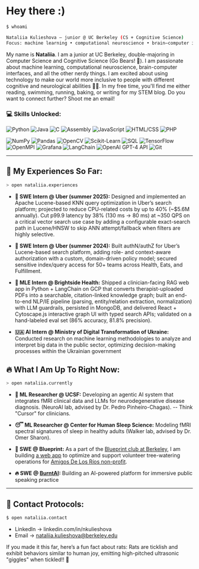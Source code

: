 # Hey there :)

```bash
$ whoami

Nataliia Kulieshova — junior @ UC Berkeley (CS + Cognitive Science)
Focus: machine learning • computational neuroscience • brain–computer interfaces
```

My name is **Nataliia**. I am a junior at UC Berkeley, double-majoring in Computer Science and Cognitive Science (Go Bears! 🐻). I am passionate about machine learning, computational neuroscience, brain-computer interfaces, and all the other nerdy things. I am excited about using technology to make our world more inclusive to people with different cognitive and neurological abilities 🧠✨. In my free time, you'll find me either reading, swimming, running, baking, or writing for my STEM blog. Do you want to connect further? Shoot me an email!

### 💻 Skills Unlocked:
![Python](https://img.shields.io/badge/-Python-3776AB?logo=python&logoColor=white&style=for-the-badge)
![Java](https://img.shields.io/badge/-Java-007396?logo=java&logoColor=white&style=for-the-badge)
![C](https://img.shields.io/badge/-C-A8B9CC?logo=c&logoColor=white&style=for-the-badge)
![Assembly](https://img.shields.io/badge/-Assembly-525252?logo=hackaday&logoColor=white&style=for-the-badge)
![JavaScript](https://img.shields.io/badge/-JavaScript-F7DF1E?logo=javascript&logoColor=black&style=for-the-badge)
![HTML/CSS](https://img.shields.io/badge/-HTML%2FCSS-E34F26?logo=html5&logoColor=white&style=for-the-badge)
![PHP](https://img.shields.io/badge/-PHP-777BB4?logo=php&logoColor=white&style=for-the-badge)

![NumPy](https://img.shields.io/badge/-NumPy-013243?logo=numpy&logoColor=white&style=for-the-badge)
![Pandas](https://img.shields.io/badge/-Pandas-150458?logo=pandas&logoColor=white&style=for-the-badge)
![OpenCV](https://img.shields.io/badge/-OpenCV-5C3EE8?logo=opencv&logoColor=white&style=for-the-badge)
![Scikit-Learn](https://img.shields.io/badge/-Scikit%20Learn-F7931E?logo=scikit-learn&logoColor=white&style=for-the-badge)
![SQL](https://img.shields.io/badge/-SQL-4479A1?logo=postgresql&logoColor=white&style=for-the-badge)
![TensorFlow](https://img.shields.io/badge/-TensorFlow-FF6F00?logo=tensorflow&logoColor=white&style=for-the-badge)
![OpenMPI](https://img.shields.io/badge/-OpenMPI-0072C6?style=for-the-badge)
![Grafana](https://img.shields.io/badge/-Grafana-F46800?logo=grafana&logoColor=white&style=for-the-badge)
![LangChain](https://img.shields.io/badge/-LangChain-2E86C1?logo=chain&logoColor=white&style=for-the-badge)
![OpenAI GPT-4 API](https://img.shields.io/badge/-OpenAI%20GPT--4%20API-412991?logo=openai&logoColor=white&style=for-the-badge)
![Git](https://img.shields.io/badge/-Git-F05032?logo=git&logoColor=white&style=for-the-badge)


---

## 🚀 My Experiences So Far:
```bash
> open nataliia.experiences
```
- **🚗 SWE Intern @ Uber (summer 2025):** Designed and implemented an Apache Lucene-based KNN query optimization in Uber’s search platform; projected to reduce CPU-related costs by up to 40% (~$5.6M annually). Cut p99.9 latency by 38% (130 ms → 80 ms) at ~350 QPS on a critical vector search use case by adding a configurable exact-search path in Lucene/HNSW to skip ANN attempt/fallback when filters are highly selective.
  
- **🚗 SWE Intern @ Uber (summer 2024):** Built authN/authZ for Uber’s Lucene-based search platform, adding role- and context-aware authorization with a custom, domain-driven policy model; secured sensitive index/query access for 50+ teams across Health, Eats, and Fulfillment.
  
- **🧠 MLE Intern @ Brightside Health:** Shipped a clinician-facing RAG web app in Python + LangChain on GCP that converts therapist-uploaded PDFs into a searchable, citation-linked knowledge graph; built an end-to-end NLP/IE pipeline (parsing, entity/relation extraction, normalization) with LLM guardrails, persisted in MongoDB, and delivered React + Cytoscape.js interactive graph UI with typed search APIs; validated on a hand-labeled eval set (86% accuracy, 81.8% precision).
  
- **🇺🇦 AI Intern @ Ministry of Digital Transformation of Ukraine:** Conducted research on machine learning methodologies to analyze and interpret big data in the public sector, optimizing decision-making processes within the Ukrainian government

## 🔥 What I Am Up To Right Now:
```bash
> open nataliia.currently
```
- **🏥 ML Researcher @ UCSF:** Developing an agentic AI system that integrates fMRI clinical data and LLMs for neurodegenerative disease diagnosis. (NeuroAI lab, advised by Dr. Pedro Pinheiro-Chagas). -- Think "Cursor" for clinicians. 
  
- **😴 ML Researcher @ Center for Human Sleep Science:** Modeling fMRI spectral signatures of sleep in healthy adults (Walker lab, advised by Dr. Omer Sharon). 
  
- **🌳 SWE @ Blueprint:** As a part of the [Blueprint club at Berkeley](https://calblueprint.org/), I am building [a web app](https://github.com/calblueprint/amigos-de-los-rios) to optimize and support volunteer tree-watering operations for [Amigos De Los Ríos non-profit](https://amigosdelosrios.org/).
  
- **🔥 SWE @ [BurntAI](https://github.com/BurntAI):** Building an AI-powered platform for immersive public speaking practice
---

## 📡 Contact Protocols:
```bash
$ open nataliia.contact
```
- LinkedIn -> linkedin.com/in/nkulieshova
- Email -> nataliia.kulieshova@berkeley.edu

If you made it this far, here’s a fun fact about rats:
Rats are ticklish and exhibit behaviors similar to human joy, emitting high-pitched ultrasonic "giggles" when tickled!! 🐀
